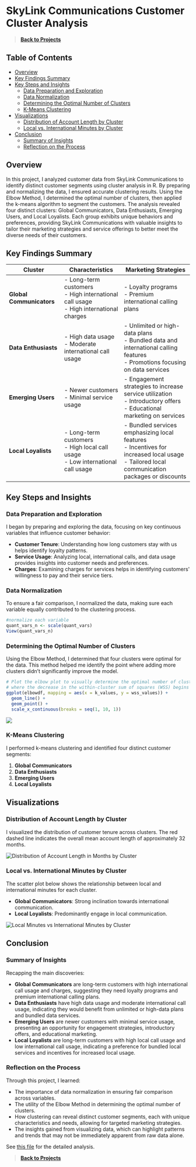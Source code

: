 # SkyLink Communications Customer Cluster Analysis

>**[Back to Projects](../index.md)**

## Table of Contents
- [Overview](#overview)
- [Key Findings Summary](#key-findings-summary)
- [Key Steps and Insights](#key-steps-and-insights)
  - [Data Preparation and Exploration](#data-preparation-and-exploration)
  - [Data Normalization](#data-normalization)
  - [Determining the Optimal Number of Clusters](#determining-the-optimal-number-of-clusters)
  - [K-Means Clustering](#k-means-clustering)
- [Visualizations](#visualizations)
  - [Distribution of Account Length by Cluster](#distribution-of-account-length-by-cluster)
  - [Local vs. International Minutes by Cluster](#local-vs-international-minutes-by-cluster)
- [Conclusion](#conclusion)
  - [Summary of Insights](#summary-of-insights)
  - [Reflection on the Process](#reflection-on-the-process)
    
## Overview
In this project, I analyzed customer data from SkyLink Communications to identify distinct customer segments using cluster analysis in R. By preparing and normalizing the data, I ensured accurate clustering results. Using the Elbow Method, I determined the optimal number of clusters, then applied the k-means algorithm to segment the customers. The analysis revealed four distinct clusters: Global Communicators, Data Enthusiasts, Emerging Users, and Local Loyalists. Each group exhibits unique behaviors and preferences, providing SkyLink Communications with valuable insights to tailor their marketing strategies and service offerings to better meet the diverse needs of their customers.

## Key Findings Summary

| Cluster                 | Characteristics                                                                                          | Marketing Strategies                                                                                   |
|-------------------------|----------------------------------------------------------------------------------------------------------|--------------------------------------------------------------------------------------------------------|
| **Global Communicators** | - Long-term customers <br> - High international call usage <br> - High international charges                | - Loyalty programs <br> - Premium international calling plans                                          |
| **Data Enthusiasts**     | - High data usage <br> - Moderate international call usage                                                 | - Unlimited or high-data plans <br> - Bundled data and international calling features <br> - Promotions focusing on data services |
| **Emerging Users**       | - Newer customers <br> - Minimal service usage                                                           | - Engagement strategies to increase service utilization <br> - Introductory offers <br> - Educational marketing on services       |
| **Local Loyalists**      | - Long-term customers <br> - High local call usage <br> - Low international call usage                     | - Bundled services emphasizing local features <br> - Incentives for increased local usage <br> - Tailored local communication packages or discounts  |

## Key Steps and Insights

### Data Preparation and Exploration

I began by preparing and exploring the data, focusing on key continuous variables that influence customer behavior:

- **Customer Tenure**: Understanding how long customers stay with us helps identify loyalty patterns.
- **Service Usage**: Analyzing local, international calls, and data usage provides insights into customer needs and preferences.
- **Charges**: Examining charges for services helps in identifying customers' willingness to pay and their service tiers.

### Data Normalization

To ensure a fair comparison, I normalized the data, making sure each variable equally contributed to the clustering process.
``` r
#normalize each variable
quant_vars_n <- scale(quant_vars)
View(quant_vars_n)
```

### Determining the Optimal Number of Clusters

Using the Elbow Method, I determined that four clusters were optimal for the data. This method helped me identify the point where adding more clusters didn’t significantly improve the model.

``` r
# Plot the elbow plot to visually determine the optimal number of clusters based on the point
# where the decrease in the within-cluster sum of squares (WSS) begins to slow down (elbow point)
ggplot(elbowdf, mapping = aes(x = k_values, y = wss_values)) +
  geom_line() +
  geom_point() +
  scale_x_continuous(breaks = seq(1, 10, 1))
```

![](../images/cluster/unnamed-chunk-8-1.png)<!-- -->

### K-Means Clustering

I performed k-means clustering and identified four distinct customer segments:

1. **Global Communicators**
2. **Data Enthusiasts**
3. **Emerging Users**
4. **Local Loyalists**

## Visualizations

### Distribution of Account Length by Cluster

I visualized the distribution of customer tenure across clusters. The red dashed line indicates the overall mean account length of approximately 32 months.

![Distribution of Account Length in Months by Cluster](../images/cluster/unnamed-chunk-18-1.png)

### Local vs. International Minutes by Cluster

The scatter plot below shows the relationship between local and international minutes for each cluster.

- **Global Communicators**: Strong inclination towards international communication.
- **Local Loyalists**: Predominantly engage in local communication.

![Local Minutes vs International Minutes by Cluster](../images/cluster/unnamed-chunk-19-1.png)

## Conclusion

### Summary of Insights

Recapping the main discoveries:

- **Global Communicators** are long-term customers with high international call usage and charges, suggesting they need loyalty programs and premium international calling plans.
- **Data Enthusiasts** have high data usage and moderate international call usage, indicating they would benefit from unlimited or high-data plans and bundled data services.
- **Emerging Users** are newer customers with minimal service usage, presenting an opportunity for engagement strategies, introductory offers, and educational marketing.
- **Local Loyalists** are long-term customers with high local call usage and low international call usage, indicating a preference for bundled local services and incentives for increased local usage.

### Reflection on the Process

Through this project, I learned:

- The importance of data normalization in ensuring fair comparison across variables.
- The utility of the Elbow Method in determining the optimal number of clusters.
- How clustering can reveal distinct customer segments, each with unique characteristics and needs, allowing for targeted marketing strategies.
- The insights gained from visualizing data, which can highlight patterns and trends that may not be immediately apparent from raw data alone.

See [this file](https://github.com/RB-DataAnalyst/rb-dataanalyst.github.io/blob/master/projects/cluster.md) for the detailed analysis.

>**[Back to Projects](../index.md)** 
